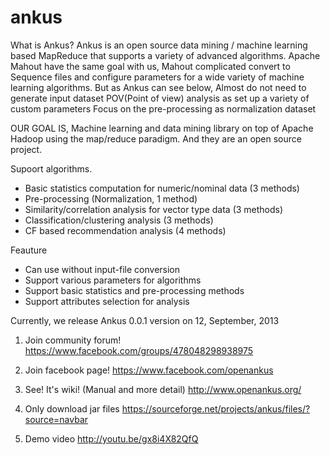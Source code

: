 ankus
=====

What is Ankus?
Ankus is an open source data mining / machine learning  based MapReduce that supports a variety of advanced algorithms. Apache Mahout have the same goal with us, Mahout complicated convert to Sequence files and configure parameters for a wide variety of machine learning algorithms.
But as Ankus can see below,
Almost do not need to generate input dataset
POV(Point of view) analysis as set up a variety of custom parameters
Focus on the pre-processing as normalization dataset

OUR GOAL IS,
Machine learning and data mining library on top of Apache Hadoop using the map/reduce paradigm. And they are an open source project.

Supoort algorithms.
- Basic statistics computation for numeric/nominal data (3 methods)
- Pre-processing (Normalization, 1 method)
- Similarity/correlation analysis for vector type data (3 methods)
- Classification/clustering analysis (3 methods)
- CF based recommendation analysis (4 methods)

Feauture
- Can use without input-file conversion
- Support various parameters for algorithms
- Support basic statistics and pre-processing methods
- Support attributes selection for analysis


Currently, we release Ankus 0.0.1 version on 12, September, 2013

1. Join community forum! 
https://www.facebook.com/groups/478048298938975

2. Join facebook page! 
https://www.facebook.com/openankus

3. See! It's wiki! (Manual and more detail)
http://www.openankus.org/

4. Only download jar files
https://sourceforge.net/projects/ankus/files/?source=navbar

5. Demo video
http://youtu.be/gx8i4X82QfQ
 
